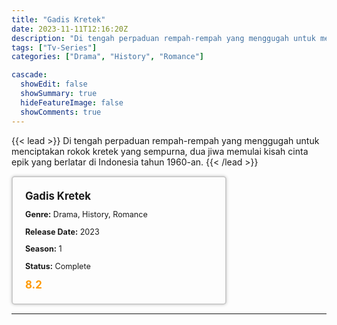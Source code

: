 ```yaml
---
title: "Gadis Kretek"
date: 2023-11-11T12:16:20Z
description: "Di tengah perpaduan rempah-rempah yang menggugah untuk menciptakan rokok kretek yang sempurna, dua jiwa memulai kisah cinta epik yang berlatar di Indonesia tahun 1960-an."
tags: ["Tv-Series"]
categories: ["Drama", "History", "Romance"]

cascade:
  showEdit: false
  showSummary: true
  hideFeatureImage: false
  showComments: true
---
```


{{< lead >}}
Di tengah perpaduan rempah-rempah yang menggugah untuk menciptakan rokok kretek yang sempurna, dua jiwa memulai kisah cinta epik yang berlatar di Indonesia tahun 1960-an.
{{< /lead >}}

<style>

/* CSS for the movie information box */
        .movie-box {
            width: 300px;
            padding: 20px;
            border: 2px solid #ccc; /* Border added */
            border-radius: 5px;
            box-shadow: 0 0 5px rgba(0, 0, 0, 0.2);
        }

        /* CSS for movie title */
        .movie-title {
            font-size: 1.2em;
            font-weight: bold;
            margin-bottom: 10px;
        }

        /* CSS for movie details */
        .movie-details {
            font-size: 0.9em;
            margin-bottom: 10px;
        }

        /* CSS for movie rating */
        .movie-rating {
            font-size: 1.2em;
            font-weight: bold;
            color: #ff9900; /* IMDb's rating color */
        }
</style>

 <div class="movie-box">
        <div class="movie-title">Gadis Kretek</div>
        <div class="movie-details">
            <p><strong>Genre:</strong> Drama, History, Romance</p>
            <p><strong>Release Date:</strong> 2023</p>
            <p><strong>Season:</strong> 1</p>
            <p><strong>Status:</strong> Complete</p>
        </div>
        <div class="movie-rating">8.2</div>
    </div>

---

